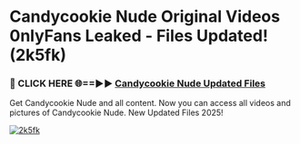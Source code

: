 # Candycookie Nude Original Videos 0nlyFans Leaked - Files Updated! (2k5fk)

<h3>🔴 CLICK HERE 🌐==►► <a href="https://tinyurl.com/4mcuefdz" rel="nofollow">Candycookie Nude Updated Files</a></h3>

Get Candycookie Nude and all content. Now you can access all videos and pictures of Candycookie Nude. New Updated Files 2025!

[![2k5fk](https://i.imgur.com/StAQSOY.gif)](https://tinyurl.com/4mcuefdz)
